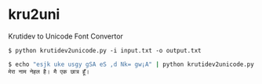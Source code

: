 # kru2uni
Krutidev to Unicode Font Convertor

`$ python krutidev2unicode.py -i input.txt -o output.txt`

```bash
$ echo "esjk uke usgy gSA eS ,d Nk= gw¡A" | python krutidev2unicode.py 
मेरा नाम नेहल है। मै एक छात्र हूँ।
```
